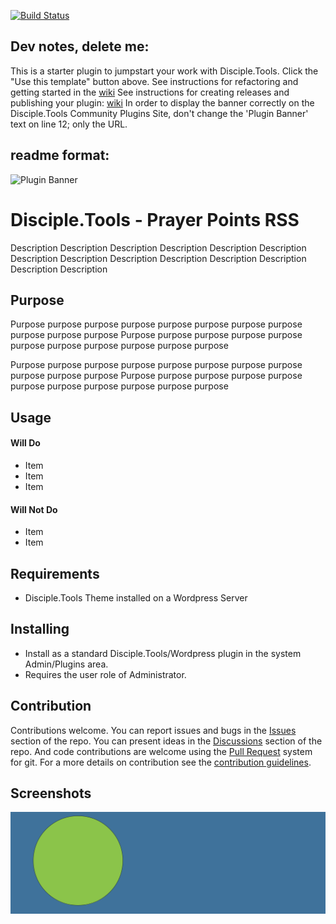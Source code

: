 [![Build Status](https://travis-ci.com/DiscipleTools/disciple-tools-prayer-points-rss.svg?branch=master)](https://travis-ci.com/DiscipleTools/disciple-tools-prayer-points-rss)

## Dev notes, delete me:
This is a starter plugin to jumpstart your work with Disciple.Tools.
Click the "Use this template" button above.
See instructions for refactoring and getting started in the [wiki](https://github.com/DiscipleTools/disciple-tools-prayer-points-rss/wiki)
See instructions for creating releases and publishing your plugin: [wiki](https://github.com/DiscipleTools/disciple-tools-prayer-points-rss/wiki)
In order to display the banner correctly on the Disciple.Tools Community Plugins Site, don't change the 'Plugin Banner' text on line 12; only the URL.

## readme format:

![Plugin Banner](https://raw.githubusercontent.com/DiscipleTools/disciple-tools-prayer-points-rss/b30402d97895e3f911efcb47fb8f29ccd1eb92e5/documentation/banner.png)

# Disciple.Tools - Prayer Points RSS

Description Description Description Description Description Description Description
Description Description Description Description Description Description Description

## Purpose

Purpose purpose purpose purpose purpose purpose purpose purpose purpose purpose purpose
Purpose purpose purpose purpose purpose purpose purpose purpose purpose purpose purpose

Purpose purpose purpose purpose purpose purpose purpose purpose purpose purpose purpose
Purpose purpose purpose purpose purpose purpose purpose purpose purpose purpose purpose

## Usage

#### Will Do

- Item
- Item
- Item

#### Will Not Do

- Item
- Item

## Requirements

- Disciple.Tools Theme installed on a Wordpress Server

## Installing

- Install as a standard Disciple.Tools/Wordpress plugin in the system Admin/Plugins area.
- Requires the user role of Administrator.

## Contribution

Contributions welcome. You can report issues and bugs in the
[Issues](https://github.com/DiscipleTools/disciple-tools-prayer-points-rss/issues) section of the repo. You can present ideas
in the [Discussions](https://github.com/DiscipleTools/disciple-tools-prayer-points-rss/discussions) section of the repo. And
code contributions are welcome using the [Pull Request](https://github.com/DiscipleTools/disciple-tools-prayer-points-rss/pulls)
system for git. For a more details on contribution see the
[contribution guidelines](https://github.com/DiscipleTools/disciple-tools-prayer-points-rss/blob/master/CONTRIBUTING.md).


## Screenshots

![screenshot](documentation/community/starter-banners/banner-blue-green.png)
